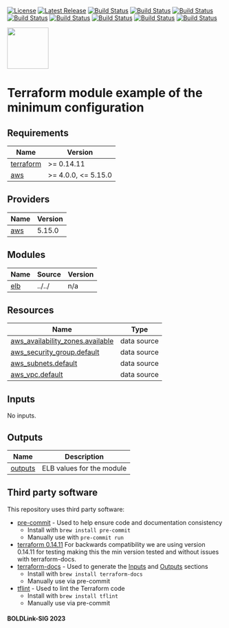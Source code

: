 [![License](https://img.shields.io/badge/License-Apache-blue.svg)](https://github.com/boldlink/terraform-aws-elb/blob/main/LICENSE)
[![Latest Release](https://img.shields.io/github/release/boldlink/terraform-aws-elb.svg)](https://github.com/boldlink/terraform-aws-elb/releases/latest)
[![Build Status](https://github.com/boldlink/terraform-aws-elb/actions/workflows/update.yaml/badge.svg)](https://github.com/boldlink/terraform-aws-elb/actions)
[![Build Status](https://github.com/boldlink/terraform-aws-elb/actions/workflows/release.yaml/badge.svg)](https://github.com/boldlink/terraform-aws-elb/actions)
[![Build Status](https://github.com/boldlink/terraform-aws-elb/actions/workflows/pre-commit.yaml/badge.svg)](https://github.com/boldlink/terraform-aws-elb/actions)
[![Build Status](https://github.com/boldlink/terraform-aws-elb/actions/workflows/pr-labeler.yaml/badge.svg)](https://github.com/boldlink/terraform-aws-elb/actions)
[![Build Status](https://github.com/boldlink/terraform-aws-elb/actions/workflows/module-examples-tests.yaml/badge.svg)](https://github.com/boldlink/terraform-aws-elb/actions)
[![Build Status](https://github.com/boldlink/terraform-aws-elb/actions/workflows/checkov.yaml/badge.svg)](https://github.com/boldlink/terraform-aws-elb/actions)
[![Build Status](https://github.com/boldlink/terraform-aws-elb/actions/workflows/auto-merge.yaml/badge.svg)](https://github.com/boldlink/terraform-aws-elb/actions)
[![Build Status](https://github.com/boldlink/terraform-aws-elb/actions/workflows/auto-badge.yaml/badge.svg)](https://github.com/boldlink/terraform-aws-elb/actions)

[<img src="https://avatars.githubusercontent.com/u/25388280?s=200&v=4" width="96"/>](https://boldlink.io)

# Terraform  module example of the minimum configuration


<!-- BEGINNING OF PRE-COMMIT-TERRAFORM DOCS HOOK -->
## Requirements

| Name | Version |
|------|---------|
| <a name="requirement_terraform"></a> [terraform](#requirement\_terraform) | >= 0.14.11 |
| <a name="requirement_aws"></a> [aws](#requirement\_aws) | >= 4.0.0, <= 5.15.0 |

## Providers

| Name | Version |
|------|---------|
| <a name="provider_aws"></a> [aws](#provider\_aws) | 5.15.0 |

## Modules

| Name | Source | Version |
|------|--------|---------|
| <a name="module_elb"></a> [elb](#module\_elb) | ../../ | n/a |

## Resources

| Name | Type |
|------|------|
| [aws_availability_zones.available](https://registry.terraform.io/providers/hashicorp/aws/latest/docs/data-sources/availability_zones) | data source |
| [aws_security_group.default](https://registry.terraform.io/providers/hashicorp/aws/latest/docs/data-sources/security_group) | data source |
| [aws_subnets.default](https://registry.terraform.io/providers/hashicorp/aws/latest/docs/data-sources/subnets) | data source |
| [aws_vpc.default](https://registry.terraform.io/providers/hashicorp/aws/latest/docs/data-sources/vpc) | data source |

## Inputs

No inputs.

## Outputs

| Name | Description |
|------|-------------|
| <a name="output_outputs"></a> [outputs](#output\_outputs) | ELB values for the module |
<!-- END OF PRE-COMMIT-TERRAFORM DOCS HOOK -->

## Third party software
This repository uses third party software:
* [pre-commit](https://pre-commit.com/) - Used to help ensure code and documentation consistency
  * Install with `brew install pre-commit`
  * Manually use with `pre-commit run`
* [terraform 0.14.11](https://releases.hashicorp.com/terraform/0.14.11/) For backwards compatibility we are using version 0.14.11 for testing making this the min version tested and without issues with terraform-docs.
* [terraform-docs](https://github.com/segmentio/terraform-docs) - Used to generate the [Inputs](#Inputs) and [Outputs](#Outputs) sections
  * Install with `brew install terraform-docs`
  * Manually use via pre-commit
* [tflint](https://github.com/terraform-linters/tflint) - Used to lint the Terraform code
  * Install with `brew install tflint`
  * Manually use via pre-commit

#### BOLDLink-SIG 2023

